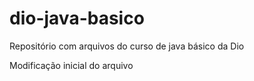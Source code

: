 # dio-java-basico
Repositório com arquivos do curso de java básico da Dio

Modificação inicial do arquivo